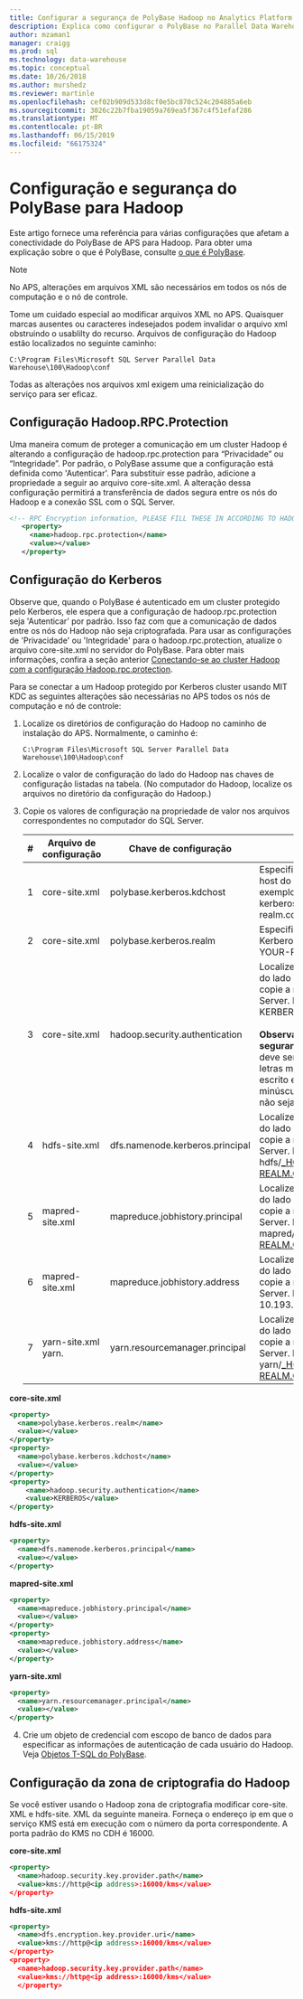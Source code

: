 ```yaml
---
title: Configurar a segurança de PolyBase Hadoop no Analytics Platform System | Microsoft Docs
description: Explica como configurar o PolyBase no Parallel Data Warehouse para se conectar ao Hadoop externo.
author: mzaman1
manager: craigg
ms.prod: sql
ms.technology: data-warehouse
ms.topic: conceptual
ms.date: 10/26/2018
ms.author: murshedz
ms.reviewer: martinle
ms.openlocfilehash: cef02b909d533d8cf0e5bc870c524c204885a6eb
ms.sourcegitcommit: 3026c22b7fba19059a769ea5f367c4f51efaf286
ms.translationtype: MT
ms.contentlocale: pt-BR
ms.lasthandoff: 06/15/2019
ms.locfileid: "66175324"
---
```

# <a name="polybase-configuration-and-security-for-hadoop"></a>Configuração e segurança do PolyBase para Hadoop

Este artigo fornece uma referência para várias configurações que afetam a conectividade do PolyBase de APS para Hadoop. Para obter uma explicação sobre o que é PolyBase, consulte [o que é PolyBase](configure-polybase-connectivity-to-external-data.md).

> [!NOTE]
> No APS, alterações em arquivos XML são necessários em todos os nós de computação e o nó de controle.
> 
> Tome um cuidado especial ao modificar arquivos XML no APS. Quaisquer marcas ausentes ou caracteres indesejados podem invalidar o arquivo xml obstruindo o usablilty do recurso.
> Arquivos de configuração do Hadoop estão localizados no seguinte caminho:  
> ```  
> C:\Program Files\Microsoft SQL Server Parallel Data Warehouse\100\Hadoop\conf 
> ``` 
> Todas as alterações nos arquivos xml exigem uma reinicialização do serviço para ser eficaz.

## <a id="rpcprotection"></a> Configuração Hadoop.RPC.Protection

Uma maneira comum de proteger a comunicação em um cluster Hadoop é alterando a configuração de hadoop.rpc.protection para “Privacidade” ou “Integridade”. Por padrão, o PolyBase assume que a configuração está definida como 'Autenticar'. Para substituir esse padrão, adicione a propriedade a seguir ao arquivo core-site.xml. A alteração dessa configuração permitirá a transferência de dados segura entre os nós do Hadoop e a conexão SSL com o SQL Server.

```xml
<!-- RPC Encryption information, PLEASE FILL THESE IN ACCORDING TO HADOOP CLUSTER CONFIG -->
   <property>
     <name>hadoop.rpc.protection</name>
     <value></value>
   </property> 
```

## <a id="kerberossettings"></a> Configuração do Kerberos  

Observe que, quando o PolyBase é autenticado em um cluster protegido pelo Kerberos, ele espera que a configuração de hadoop.rpc.protection seja 'Autenticar' por padrão. Isso faz com que a comunicação de dados entre os nós do Hadoop não seja criptografada. Para usar as configurações de 'Privacidade' ou 'Integridade' para o hadoop.rpc.protection, atualize o arquivo core-site.xml no servidor do PolyBase. Para obter mais informações, confira a seção anterior [Conectando-se ao cluster Hadoop com a configuração Hadoop.rpc.protection](#rpcprotection).

Para se conectar a um Hadoop protegido por Kerberos cluster usando MIT KDC as seguintes alterações são necessárias no APS todos os nós de computação e nó de controle:

1. Localize os diretórios de configuração do Hadoop no caminho de instalação do APS. Normalmente, o caminho é:  

   ```  
   C:\Program Files\Microsoft SQL Server Parallel Data Warehouse\100\Hadoop\conf  
   ```  

2. Localize o valor de configuração do lado do Hadoop nas chaves de configuração listadas na tabela. (No computador do Hadoop, localize os arquivos no diretório da configuração do Hadoop.)  
   
3. Copie os valores de configuração na propriedade de valor nos arquivos correspondentes no computador do SQL Server.  
   
   |**#**|**Arquivo de configuração**|**Chave de configuração**|**Ação**|  
   |------------|----------------|---------------------|----------|   
   |1|core-site.xml|polybase.kerberos.kdchost|Especifique o nome de host do KDC. Por exemplo: kerberos.your-realm.com.|  
   |2|core-site.xml|polybase.kerberos.realm|Especifique o realm do Kerberos. Por exemplo:  YOUR-REALM.COM|  
   |3|core-site.xml|hadoop.security.authentication|Localize a configuração do lado do Hadoop e copie a máquina do SQL Server. Por exemplo:  KERBEROS<br></br>**Observação de segurança:** KERBEROS deve ser escrito em letras maiúsculas. Se for escrito em letras minúsculas, talvez ele não seja ativado.|   
   |4|hdfs-site.xml|dfs.namenode.kerberos.principal|Localize a configuração do lado do Hadoop e copie a máquina do SQL Server. Por exemplo: hdfs/_HOST@YOUR-REALM.COM|  
   |5|mapred-site.xml|mapreduce.jobhistory.principal|Localize a configuração do lado do Hadoop e copie a máquina do SQL Server. Por exemplo: mapred/_HOST@YOUR-REALM.COM|  
   |6|mapred-site.xml|mapreduce.jobhistory.address|Localize a configuração do lado do Hadoop e copie a máquina do SQL Server. Por exemplo: 10.193.26.174:10020|  
   |7|yarn-site.xml yarn.|yarn.resourcemanager.principal|Localize a configuração do lado do Hadoop e copie a máquina do SQL Server. Por exemplo: yarn/_HOST@YOUR-REALM.COM|  

**core-site.xml**
```xml
<property>
  <name>polybase.kerberos.realm</name>
  <value></value>
</property>
<property>
  <name>polybase.kerberos.kdchost</name>
  <value></value>
</property>
<property>
    <name>hadoop.security.authentication</name>
    <value>KERBEROS</value>
</property>
```

**hdfs-site.xml**
```xml
<property>
  <name>dfs.namenode.kerberos.principal</name>
  <value></value> 
</property>
```

**mapred-site.xml**
```xml
<property>
  <name>mapreduce.jobhistory.principal</name>
  <value></value>
</property>
<property>
  <name>mapreduce.jobhistory.address</name>
  <value></value>
</property>
```

**yarn-site.xml**
```xml
<property>
  <name>yarn.resourcemanager.principal</name>
  <value></value>
</property>
```

4. Crie um objeto de credencial com escopo de banco de dados para especificar as informações de autenticação de cada usuário do Hadoop. Veja [Objetos T-SQL do PolyBase](../relational-databases/polybase/polybase-t-sql-objects.md).

## <a id="encryptionzone"></a> Configuração da zona de criptografia do Hadoop
Se você estiver usando o Hadoop zona de criptografia modificar core-site. XML e hdfs-site. XML da seguinte maneira. Forneça o endereço ip em que o serviço KMS está em execução com o número da porta correspondente. A porta padrão do KMS no CDH é 16000.

**core-site.xml**
```xml
<property>
  <name>hadoop.security.key.provider.path</name>
  <value>kms://http@<ip address>:16000/kms</value> 
</property>
```

**hdfs-site.xml**
```xml
<property>
  <name>dfs.encryption.key.provider.uri</name>
  <value>kms://http@<ip address>:16000/kms</value>
</property>
<property>
  <name>hadoop.security.key.provider.path</name>
  <value>kms://http@<ip address>:16000/kms</value>
  </property>
```